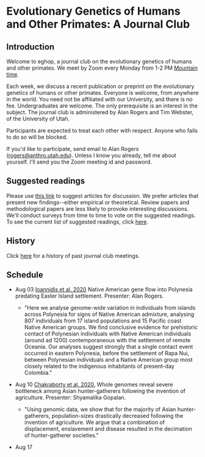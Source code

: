 # Evolutionary Genetics of Humans and Other Primates: A Journal Club

## Introduction

Welcome to eghop, a journal club on the evolutionary genetics of
humans and other primates. We meet by Zoom every Monday from 1-2 PM
[Mountain time](https://en.wikipedia.org/wiki/Mountain_Time_Zone).

Each week, we discuss a recent publication or preprint on the
evolutionary genetics of humans or other primates. Everyone is
welcome, from anywhere in the world. You need not be affiliated with
our University, and there is no fee. Undergraduates are welcome.  The
only prerequisite is an interest in the subject. The journal club is
administered by Alan Rogers and Tim Webster, of the University of
Utah.

Participants are expected to treat each other with respect. Anyone who
fails to do so will be blocked.

If you'd like to participate, send email to Alan Rogers
([rogers@anthro.utah.edu](mailto:rogers@anthro.utah.edu)). Unless I
know you already, tell me about yourself. I'll send you the Zoom
meeting id and password.

## Suggested readings

Please use [this link][gform] to suggest articles for discussion. We
prefer articles that present new findings--either empirical or
theoretical. Review papers and methodological papers are less likely
to provoke interesting discussions. We'll conduct surveys from time to
time to vote on the suggested readings. To see the current list of
suggested readings, click [here](suggested.html).

## History

Click [here](past.html) for a history of past journal club meetings.

## Schedule

* Aug 03 [Ioannidis et al. 2020][ioannidis20:n] Native American gene flow
  into Polynesia predating Easter Island settlement. Presenter: Alan
  Rogers.

    * "Here we analyse genome-wide variation in individuals from
      islands across Polynesia for signs of Native American admixture,
      analysing 807 individuals from 17 island populations and 15
      Pacific coast Native American groups. We find conclusive evidence
      for prehistoric contact of Polynesian individuals with Native
      American individuals (around ad 1200) contemporaneous with the
      settlement of remote Oceania. Our analyses suggest
      strongly that a single contact event occurred in eastern
      Polynesia, before the settlement of Rapa Nui, between Polynesian
      individuals and a Native American group most closely related to
      the indigenous inhabitants of present-day Colombia." 


* Aug 10 [Chakraborty et al. 2020.][chakraborty20:biorxiv] Whole genomes
  reveal severe bottleneck among Asian hunter-gatherers following the
  invention of agriculture. Presenter: Shyamalika Gopalan.

    * "Using genomic data, we show that for the majority of Asian
      hunter-gatherers, population-sizes drastically decreased following
      the invention of agriculture. We argue that a combination of
      displacement, enslavement and disease resulted in the decimation
      of hunter-gatherer societies."


* Aug 17

[gform]:
https://docs.google.com/forms/d/e/1FAIpQLSeC-CnDFiBVV5Zw_SR-CrBe5zYSijwkM1aiIqKeDjeQX2eRQQ/viewform?usp=sf_link

[johri20:genetics]:
https://www.genetics.org/content/215/1/173

[mafessoni20:biorxiv]:
https://www.biorxiv.org/content/10.1101/2020.03.12.988956v1

[diaz-zabala17:hb]:
https://bioone.org/journals/Human-Biology/volume-89/issue-2/humanbiology.89.2.04/A-Mainly-Circum-Mediterranean-Origin-for-West-Eurasian-and-North/10.13110/humanbiology.89.2.04.full?casa_token=DiP_DEpUGdAAAAAA%3aVlWTGA4StwiOrFuJ7-IHHn73Q6nRxE2yHxwM8FlsvVCwdZLIzKGOjI4C53CXYFnJ8PM84j8

[benntorres19:ypa]:
https://onlinelibrary.wiley.com/doi/full/10.1002/ajpa.23979

[gogarten19:mer]:
https://onlinelibrary.wiley.com/doi/full/10.1111/1755-0998.13101

[ioannidis20:n]:
https://www.nature.com/articles/s41586-020-2487-2

[chakraborty20:biorxiv]:
https://www.biorxiv.org/content/10.1101/2020.06.25.170308v1.full?%3Fcollection=
